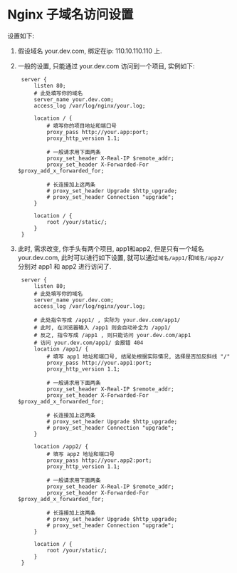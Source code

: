 Nginx 子域名访问设置  
=  

设置如下:  
1. 假设域名 your.dev.com, 绑定在ip: 110.10.110.110 上.  
2. 一般的设置, 只能通过 your.dev.com 访问到一个项目, 实例如下:  

        server {  
            listen 80;
            # 此处填写你的域名
            server_name your.dev.com;
            access_log /var/log/nginx/your.log;

            location / {
                # 填写你的项目地址和端口号
                proxy_pass http://your.app:port;
                proxy_http_version 1.1;  

                # 一般请求用下面两条
                proxy_set_header X-Real-IP $remote_addr;
                proxy_set_header X-Forwarded-For $proxy_add_x_forwarded_for;  

                # 长连接加上这两条  
                # proxy_set_header Upgrade $http_upgrade;
                # proxy_set_header Connection "upgrade";
            }

            location / {
                root /your/static/;
            }
        }

3. 此时, 需求改变, 你手头有两个项目, app1和app2, 但是只有一个域名
   your.dev.com, 此时可以进行如下设置, 就可以通过`域名/app1/`和`域名/app2/`
   分别对 app1 和 app2 进行访问了.

        server {  
            listen 80;
            # 此处填写你的域名
            server_name your.dev.com;
            access_log /var/log/nginx/your.log;

            # 此处指令写成 /app1/ , 实际为 your.dev.com/app1/
            # 此时, 在浏览器输入 /app1 则会自动补全为 /app1/
            # 反之, 指令写成 /app1 , 则只能访问 your.dev.com/app1
            # 访问 your.dev.com/app1/ 会报错 404
            location /app1/ {
                # 填写 app1 地址和端口号, 结尾处根据实际情况, 选择是否加反斜线 "/"
                proxy_pass http://your.app1:port;
                proxy_http_version 1.1;  

                # 一般请求用下面两条
                proxy_set_header X-Real-IP $remote_addr;
                proxy_set_header X-Forwarded-For $proxy_add_x_forwarded_for;  

                # 长连接加上这两条  
                # proxy_set_header Upgrade $http_upgrade;
                # proxy_set_header Connection "upgrade";
            }

            location /app2/ {
                # 填写 app2 地址和端口号
                proxy_pass http://your.app2:port;
                proxy_http_version 1.1;  

                # 一般请求用下面两条
                proxy_set_header X-Real-IP $remote_addr;
                proxy_set_header X-Forwarded-For $proxy_add_x_forwarded_for;  

                # 长连接加上这两条  
                # proxy_set_header Upgrade $http_upgrade;
                # proxy_set_header Connection "upgrade";
            }

            location / {
                root /your/static/;
            }
        }